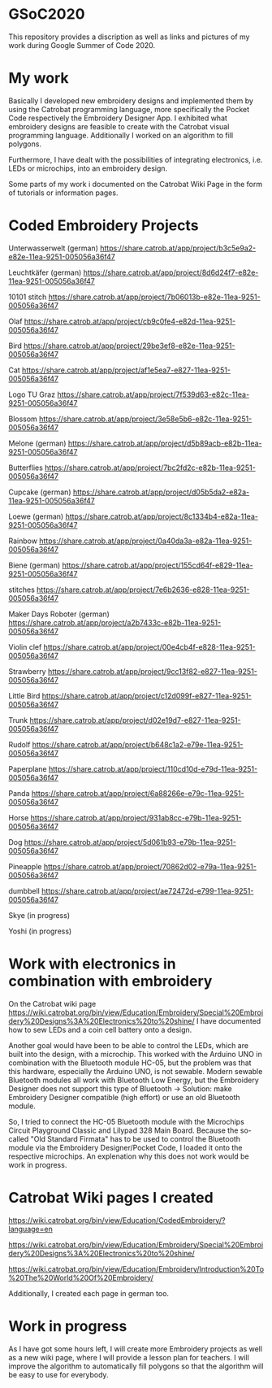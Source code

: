 # GSoC2020
This repository provides a discription as well as links and pictures of my work during Google Summer of Code 2020. 

# My work
Basically I developed new embroidery designs and implemented them by using the Catrobat programming language, more specifically the Pocket Code respectively the Embroidery Designer App. I exhibited what embroidery designs are feasible to create with the Catrobat visual programming language. Additionally I worked on an algorithm to fill polygons.

Furthermore, I have dealt with the possibilities of integrating electronics, i.e. LEDs or microchips, into an embroidery design.

Some parts of my work i documented on the Catrobat Wiki Page in the form of tutorials or information pages.

# Coded Embroidery Projects

Unterwasserwelt (german)
https://share.catrob.at/app/project/b3c5e9a2-e82e-11ea-9251-005056a36f47

Leuchtkäfer (german)
https://share.catrob.at/app/project/8d6d24f7-e82e-11ea-9251-005056a36f47

10101 stitch
https://share.catrob.at/app/project/7b06013b-e82e-11ea-9251-005056a36f47

Olaf
https://share.catrob.at/app/project/cb9c0fe4-e82d-11ea-9251-005056a36f47

Bird
https://share.catrob.at/app/project/29be3ef8-e82e-11ea-9251-005056a36f47

Cat
https://share.catrob.at/app/project/af1e5ea7-e827-11ea-9251-005056a36f47

Logo TU Graz
https://share.catrob.at/app/project/7f539d63-e82c-11ea-9251-005056a36f47

Blossom
https://share.catrob.at/app/project/3e58e5b6-e82c-11ea-9251-005056a36f47

Melone (german)
https://share.catrob.at/app/project/d5b89acb-e82b-11ea-9251-005056a36f47

Butterflies
https://share.catrob.at/app/project/7bc2fd2c-e82b-11ea-9251-005056a36f47

Cupcake (german)
https://share.catrob.at/app/project/d05b5da2-e82a-11ea-9251-005056a36f47

Loewe (german)
https://share.catrob.at/app/project/8c1334b4-e82a-11ea-9251-005056a36f47

Rainbow
https://share.catrob.at/app/project/0a40da3a-e82a-11ea-9251-005056a36f47

Biene (german)
https://share.catrob.at/app/project/155cd64f-e829-11ea-9251-005056a36f47

stitches
https://share.catrob.at/app/project/7e6b2636-e828-11ea-9251-005056a36f47

Maker Days Roboter (german)
https://share.catrob.at/app/project/a2b7433c-e82b-11ea-9251-005056a36f47

Violin clef
https://share.catrob.at/app/project/00e4cb4f-e828-11ea-9251-005056a36f47

Strawberry
https://share.catrob.at/app/project/9cc13f82-e827-11ea-9251-005056a36f47

Little Bird
https://share.catrob.at/app/project/c12d099f-e827-11ea-9251-005056a36f47

Trunk
https://share.catrob.at/app/project/d02e19d7-e827-11ea-9251-005056a36f47

Rudolf
https://share.catrob.at/app/project/b648c1a2-e79e-11ea-9251-005056a36f47

Paperplane
https://share.catrob.at/app/project/110cd10d-e79d-11ea-9251-005056a36f47

Panda
https://share.catrob.at/app/project/6a88266e-e79c-11ea-9251-005056a36f47

Horse
https://share.catrob.at/app/project/931ab8cc-e79b-11ea-9251-005056a36f47

Dog
https://share.catrob.at/app/project/5d061b93-e79b-11ea-9251-005056a36f47

Pineapple
https://share.catrob.at/app/project/70862d02-e79a-11ea-9251-005056a36f47

dumbbell
https://share.catrob.at/app/project/ae72472d-e799-11ea-9251-005056a36f47

Skye (in progress)

Yoshi (in progress)


# Work with electronics in combination with embroidery

 On the Catrobat wiki page https://wiki.catrobat.org/bin/view/Education/Embroidery/Special%20Embroidery%20Designs%3A%20Electronics%20to%20shine/ I have documented how to sew LEDs and a coin cell battery onto a design.

Another goal would have been to be able to control the LEDs, which are built into the design, with a microchip. This worked with the Arduino UNO in combination with the Bluetooth module HC-05, but the problem was that this hardware, especially the Arduino UNO, is not sewable. Modern sewable Bluetooth modules all work with Bluetooth Low Energy, but the Embroidery Designer does not support this type of Bluetooth -> Solution: make Embroidery Designer compatible (high effort) or use an old Bluetooth module.

So, I tried to connect the HC-05 Bluetooth module with the Microchips Circuit Playground Classic and Lilypad 328 Main Board. Because the so-called "Old Standard Firmata" has to be used to control the Bluetooth module via the Embroidery Designer/Pocket Code, I loaded it onto the respective microchips. An explenation why this does not work would be work in progress.

# Catrobat Wiki pages I created

https://wiki.catrobat.org/bin/view/Education/CodedEmbroidery/?language=en

https://wiki.catrobat.org/bin/view/Education/Embroidery/Special%20Embroidery%20Designs%3A%20Electronics%20to%20shine/

https://wiki.catrobat.org/bin/view/Education/Embroidery/Introduction%20To%20The%20World%20Of%20Embroidery/


Additionally, I created each page in german too. 

# Work in progress

As I have got some hours left, I will create more Embroidery projects as well as a new wiki page, where I will provide a lesson plan for teachers. I will improve the algorithm to automatically fill polygons so that the algorithm will be easy to use for everybody.
